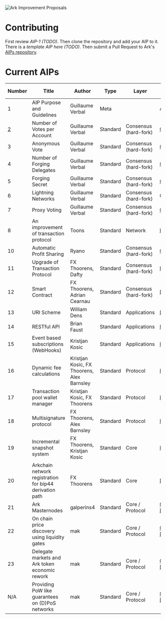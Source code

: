 ![Ark Improvement Proposals](assets/img/AIP_Header.png)

# Contributing
First review *AIP-1 (TODO)*. Then clone the repository and add your AIP to it. There is a *template AIP here (TODO)*. Then submit a Pull Request to Ark's [AIPs repository](https://github.com/ArkEcosystem/AIPs).

# Current AIPs
| Number        | Title        | Author | Type  | Layer        | Status / Discussion |
| ------------- | ------------ | ------ | ----- | ------------ | ------------------- |
| 1 | AIP Purpose and Guidelines | Guillaume Verbal | Meta | | Active |
| [2](AIPS/aip-2.md) | Number of Votes per Account | Guillaume Verbal | Standard | Consensus (hard-fork) | [Canceled](https://github.com/ArkEcosystem/AIPs/issues/1) |
| 3 | Anonymous Vote | Guillaume Verbal | Standard | Consensus (hard-fork) | [Canceled](https://github.com/ArkEcosystem/AIPs/issues/5) |
| 4 | Number of Forging Delegates | Guillaume Verbal | Standard | Consensus (hard-fork) | [Canceled](https://github.com/ArkEcosystem/AIPs/issues/3) |
| 5 | Forging Secret | Guillaume Verbal | Standard | Consensus (hard-fork) | [Canceled](https://github.com/ArkEcosystem/AIPs/issues/6) |
| 6 | Lightning Networks | Guillaume Verbal | Standard | Consensus (hard-fork) | Canceled |
| 7 | Proxy Voting | Guillaume Verbal | Standard | Consensus (hard-fork) | [Canceled](https://github.com/ArkEcosystem/AIPs/issues/2) |
| 8 | An improvement of transaction protocol | Toons | Standard | Network | [Implemented](https://github.com/ArkEcosystem/AIPs/issues/7) |
| 10 | Automatic Profit Sharing | Ryano | Standard | Consensus (hard-fork) | [Canceled](https://github.com/ArkEcosystem/AIPs/blob/master/AIPS/aip-10.md) |
| 11 | Upgrade of Transaction Protocol | FX Thoorens, Dafty | Standard | Consensus (hard-fork) | [Implemented](https://github.com/ArkEcosystem/AIPs/blob/master/AIPS/aip-11.md) |
| 12 | Smart Contract | FX Thoorens, Adrian Cearnau | Standard | Consensus (hard-fork) | [Draft](https://github.com/ArkEcosystem/AIPs/blob/master/AIPS/aip-12.md) |
| 13 | URI Scheme | William Dens | Standard  | Applications | [Draft](/AIPS/aip-13.md) |
| 14 | RESTful API | Brian Faust | Standard  | Applications | [Implemented](/AIPS/aip-14.md) |
| 15 | Event based subscriptions (WebHooks) | Kristjan Kosic | Standard  | Applications | [Implemented](/AIPS/aip-15.md) |
| 16 | Dynamic fee calculations | Kristjan Kosic, FX Thoorens, Alex Barnsley | Standard  | Protocol | [Implemented](/AIPS/aip-16.md) |
| 17 | Transaction pool wallet manager | Kristjan Kosic, FX Thoorens | Standard  | Protocol | [Implemented](/AIPS/aip-17.md) |
| 18 | Multisignature protocol | FX Thoorens, Alex Barnsley | Standard  | Protocol | [In progress](/AIPS/aip-18.md) |
| 19 | Incremental snapshot system | FX Thoorens, Kristjan Kosic | Standard  | Core | [Implemented](/AIPS/aip-19.md) |
| 20 | Arkchain network registration for bip44 derivation path  | FX Thoorens | Standard  | Core | [Draft](https://github.com/ArkEcosystem/AIPs/issues/29) |
| 21 | Ark Masternodes | galperins4 | Standard  | Core / Protocol | [Open Discussion](/AIPS/aip-21.md) |
| 22 | On chain price discovery using liquidity gates | mak | Standard  | Core / Protocol | [Open Discussion](/AIPS/aip-22.md) |
| 23 | Delegate markets and Ark token economic rework | mak | Standard  | Core / Protocol | [Open Discussion](/AIPS/aip-23.md) |
| N/A | Providing PoW like guarantees on (D)PoS networks | mak | Standard  | Core / Protocol | [Open Discussion](/AIPS/aip-draft.md) |
